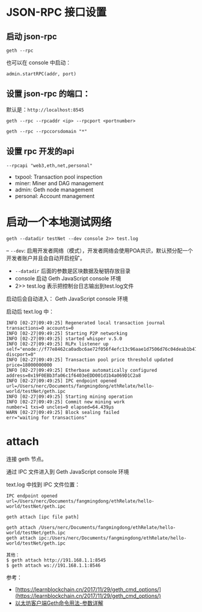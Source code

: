

# JSON-RPC 接口设置

## 启动 json-rpc

```
geth --rpc
```

也可以在 console 中启动：

```
admin.startRPC(addr, port)
```

## 设置 json-rpc 的端口：

默认是：`http://localhost:8545`

```
geth --rpc --rpcaddr <ip> --rpcport <portnumber>
```

```
geth --rpc --rpccorsdomain "*"
```


## 设置 rpc 开发的api

```
--rpcapi "web3,eth,net,personal"
```

- txpool: Transaction pool inspection
- miner: Miner and DAG management
- admin: Geth node management
- personal: Account management


# 启动一个本地测试网络

```
geth --datadir testNet --dev console 2>> test.log
```

– `--dev`: 启用开发者网络（模式），开发者网络会使用POA共识，默认预分配一个开发者账户并且会自动开启挖矿。
- `--datadir` 后面的参数是区块数据及秘钥存放目录
- console 启动 Geth JavaScript console 环境
- 2>> test.log 表示把控制台日志输出到test.log文件

启动后会自动进入： Geth JavaScript console 环境

启动后 text.log 中：

```
INFO [02-27|09:49:25] Regenerated local transaction journal    transactions=0 accounts=0
INFO [02-27|09:49:25] Starting P2P networking
INFO [02-27|09:49:25] started whisper v.5.0
INFO [02-27|09:49:25] RLPx listener up                         self="enode://f77e8462ca0adbc6ae72f056f4efc13c96aae1d7506d76c04deab1b473efb2420c90b0137b6e3b2060809c918ab33ea061436e12dbd04a6057f7ef4ec776c946@[::]:53785?discport=0"
INFO [02-27|09:49:25] Transaction pool price threshold updated price=18000000000
INFO [02-27|09:49:25] Etherbase automatically configured       address=0x19F0EBb3fa06c1f6403eEDD001d1b4a069D1C2a8
INFO [02-27|09:49:25] IPC endpoint opened                      url=/Users/nerc/Documents/fangmingdong/ethRelate/hello-world/testNet/geth.ipc
INFO [02-27|09:49:25] Starting mining operation
INFO [02-27|09:49:25] Commit new mining work                   number=1 txs=0 uncles=0 elapsed=64.439µs
WARN [02-27|09:49:25] Block sealing failed                     err="waiting for transactions"
```


# attach

连接 geth 节点。

通过 IPC 文件进入到 Geth JavaScript console 环境

text.log 中找到 IPC 文件位置：

```
IPC endpoint opened                      url=/Users/nerc/Documents/fangmingdong/ethRelate/hello-world/testNet/geth.ipc
```

```
geth attach [ipc file path]

geth attach /Users/nerc/Documents/fangmingdong/ethRelate/hello-world/testNet/geth.ipc
geth attach ipc:/Users/nerc/Documents/fangmingdong/ethRelate/hello-world/testNet/geth.ipc

其他：
$ geth attach http://191.168.1.1:8545
$ geth attach ws://191.168.1.1:8546
```








参考：

- [https://learnblockchain.cn/2017/11/29/geth_cmd_options/](https://learnblockchain.cn/2017/11/29/geth_cmd_options/)
- [以太坊客户端Geth命令用法-参数详解](https://learnblockchain.cn/2017/11/29/geth_cmd_options/)